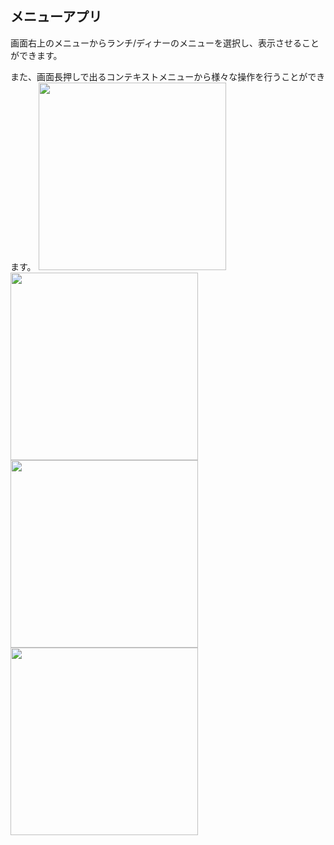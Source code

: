 ## メニューアプリ
画面右上のメニューからランチ/ディナーのメニューを選択し、表示させることができます。

また、画面長押しで出るコンテキストメニューから様々な操作を行うことができます。
<img src="src/画像１.png" width="300px">  <img src="src/画像２.png" width="300px">
<img src="src/画像３.png" width="300px">  <img src="src/画像４.png" width="300px">


